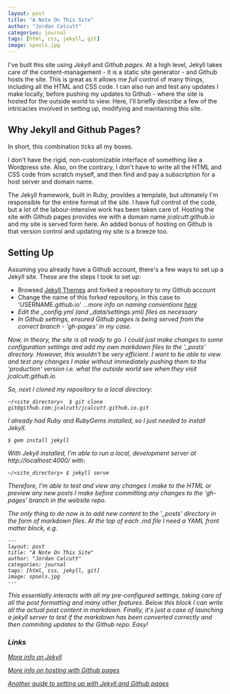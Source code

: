 ```yaml
---
layout: post
title: "A Note On This Site"
author: "Jordan Calcutt"
categories: journal
tags: [html, css, jekyll, git]
image: spools.jpg
---
```




I've built this site using <i>Jekyll</i> and <i>Github pages</i>.
At a high level, Jekyll takes care of the content-management -
it is a static site generator - and Github hosts the site.
This is great as it allows me <i>full</i> control of many things,
including all the HTML and CSS code. I can also run and test any updates
I make locally, before pushing my updates to Github - where the site is
hosted for the outside world to view. Here, I'll briefly describe a few
of the intricacies involved in setting up, modifying and maintaining
this site.


## Why Jekyll and Github Pages?

In short, this combination ticks all my boxes.

I don't have the rigid, non-customizable interface of something like a
Wordpress site. Also, on the contrary, I don't have to write all the
HTML and CSS code from scratch myself, and then find and pay a
subscription for a host server and domain name.

The Jekyll framework, built in Ruby, provides a template, but ultimately
I'm responsible for the entire format of the site.
I have full control of the code, but a lot of the labour-intensive work
has been taken care of.
Hosting the site with Github pages provides me with a domain name
<i>jcalcutt.github.io</i> and my site is served form here.
An added bonus of hosting on Github is that version control and updating
my site is a breeze too.


## Setting Up

Assuming you already have a Github account, there's a few ways to set up
a Jekyll site. These are the steps I took to set up:

- Browsed [Jekyll Themes](http://jekyllthemes.org/) and forked a repository
to my Github account
- Change the name of this forked repository, in this case to
'USERNAME.github.io' ...<i>more info on naming conventions [here](https://help.github.com/articles/user-organization-and-project-pages/)
- Edit the _config.yml (and _data/settings.yml) files as necessary
- In Github settings, ensured Github pages is being served from the
correct branch - 'gh-pages' in my case.

Now, in theory, the site is all ready to go.
I could just make changes to
some configuration settings and add my own markdown files to the <i>'_posts'</i>
directory.
However, this wouldn't be very efficient. I want to be able
to view and test any changes I make without immediately pushing them to
the 'production' version i.e. what the outside world see when they visit
jcalcutt.github.io.

So, next I cloned my repository to a local directory:
```
~/<site_directory>  $ git clone git@github.com:jcalcutt/jcalcutt.github.io.git
```
I already had Ruby and RubyGems installed, so I just needed
to install Jekyll.
```
$ gem install jekyll
```
With Jekyll installed, I'm able to run a local, development server at
<i>http://localhost:4000/</i> with:
```
~/<site_directory> $ jekyll serve
```
Therefore, I'm able to test and view any changes I make to the HTML
or preview any new posts I make before committing any changes to the
'gh-pages' branch in the website repo.

The only thing to do now is to add new content to the '_posts'
directory in the form of markdown files. At the top of each .md file I
need a YAML front matter block, e.g.

```
---
layout: post
title: "A Note On This Site"
author: "Jordan Calcutt"
categories: journal
tags: [html, css, jekyll, git]
image: spools.jpg
---
```
This essentially interacts with all my pre-configured settings, taking
care of all the post formatting and many other features.
Below this block I can write all the actual post content in markdown.
Finally, it's just a case of launching a jekyll server to test if
the markdown has been converted correctly and then commiting updates
to the Github repo.
Easy!

### Links

[More info on Jekyll](https://jekyllrb.com/)

[More info on hosting with Github pages](https://pages.github.com/)

[Another guide to setting up with Jekyll and Github pages](https://www.smashingmagazine.com/2014/08/build-blog-jekyll-github-pages/)




